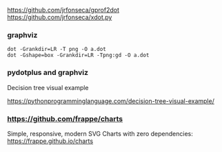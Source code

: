 
https://github.com/jrfonseca/gprof2dot
https://github.com/jrfonseca/xdot.py

### graphviz

    dot -Grankdir=LR -T png -O a.dot
    dot -Gshape=box -Grankdir=LR -Tpng:gd -O a.dot

### pydotplus and graphviz

Decision tree visual example

https://pythonprogramminglanguage.com/decision-tree-visual-example/

### https://github.com/frappe/charts

Simple, responsive, modern SVG Charts with zero dependencies: https://frappe.github.io/charts

